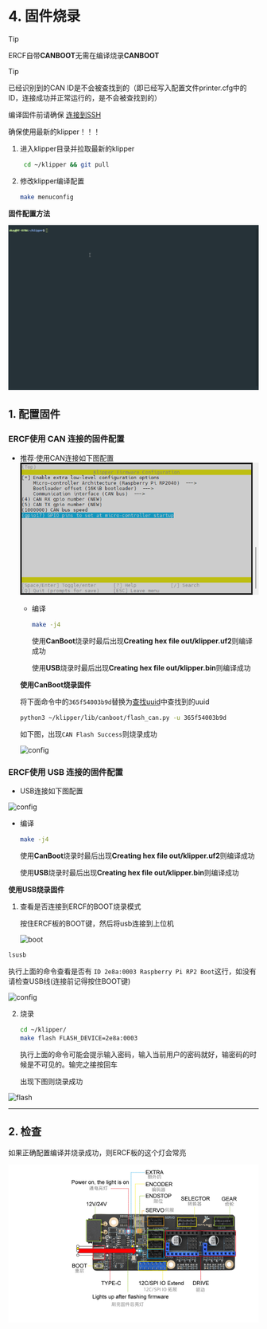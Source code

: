 # 4. 固件烧录

> [!TIP]
> ERCF自带**CANBOOT**无需在编译烧录**CANBOOT**

> [!TIP]
> 已经识别到的CAN ID是不会被查找到的（即已经写入配置文件printer.cfg中的ID，连接成功并正常运行的，是不会被查找到的）

编译固件前请确保 [连接到SSH](/board/fly_pi/FLY_π_description5 "点击即可跳转")

确保使用最新的klipper！！！

1. 进入klipper目录并拉取最新的klipper
   
   ```bash
    cd ~/klipper && git pull
   ```
   
2. 修改klipper编译配置

    ```bash
    make menuconfig
    ```

**固件配置方法**

![MAKE](../../images/adv/make.gif)

## 1. 配置固件

<!-- tabs:start -->

### ****ERCF使用 CAN 连接的固件配置****

* 推荐·使用CAN连接如下图配置
  ![config](../../images/boards/fly_ercf/config-can.png ":no-zooom")
  
  * 编译
  
    ```bash
    make -j4
    ```
  
     使用**CanBoot**烧录时最后出现**Creating hex file out/klipper.uf2**则编译成功
  
     使用**USB**烧录时最后出现**Creating hex file out/klipper.bin**则编译成功
  
  
  
  **使用CanBoot烧录固件**
  
  将下面命令中的``365f54003b9d``替换为[查找uuid](#_2-查找uuid "点击即可跳转")中查找到的uuid
  
  ```bash
  python3 ~/klipper/lib/canboot/flash_can.py -u 365f54003b9d
  ```
  
  如下图，出现``CAN Flash Success``则烧录成功
  
  ![config](../../images/boards/fly_sht_v2/flash.png ":no-zooom")

### ****ERCF使用 USB 连接的固件配置****

* USB连接如下图配置

![config](../../images/boards/fly_ercf/config-usb.png ":no-zooom")

* 编译

  ```bash
  make -j4
  ```

   使用**CanBoot**烧录时最后出现**Creating hex file out/klipper.uf2**则编译成功

   使用**USB**烧录时最后出现**Creating hex file out/klipper.bin**则编译成功

  

**使用USB烧录固件**

1. 查看是否连接到ERCF的BOOT烧录模式

   按住ERCF板的BOOT键，然后将usb连接到上位机

   ![boot](../../images/boards/fly_ercf/boot.png)

```bash
lsusb
```

执行上面的命令查看是否有 ``ID 2e8a:0003 Raspberry Pi RP2 Boot``这行，如没有请检查USB线(连接前记得按住BOOT键)

![config](../../images/boards/fly_sb2040/lsusb.png ":no-zooom")

2. 烧录

   ```bash
   cd ~/klipper/
   make flash FLASH_DEVICE=2e8a:0003
   ```

   执行上面的命令可能会提示输入密码，输入当前用户的密码就好，输密码的时候是不可见的。输完之接按回车

   出现下图则烧录成功

![flash](../../images/boards/fly_sb2040/flash.png ":no-zooom")

<!-- tabs:end -->





----



## 2. 检查

如果正确配置编译并烧录成功，则ERCF板的这个灯会常亮

![led](../../images/boards/fly_ercf/led.png)

<!-- tabs:end -->
